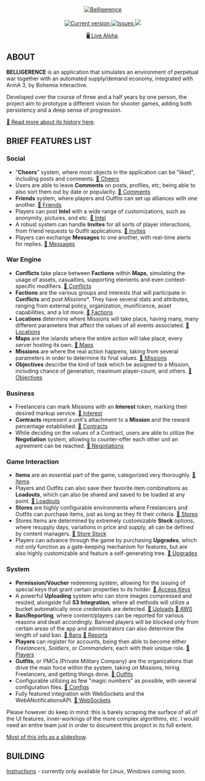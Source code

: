 <p align="center">
  <a href="https://github.com/Neefay/Belligerence">
   <img src="https://belligerence-test-1.s3.us-east-2.amazonaws.com/data/logo2.png" alt="Belligerence">
  </a>
   <br/><br/>
  <a href="https://github.com/Neefay/Belligerence/commits/master">
    <img src="https://img.shields.io/github/package-json/v/project-belligerence/Belligerence.svg" alt="Current version">
  </a>
  <a href="https://github.com/Neefay/Belligerence/issues">
    <img src="https://img.shields.io/github/issues/project-belligerence/Belligerence.svg" alt="Issues">
  </a>
  <img src="https://img.shields.io/github/license/project-belligerence/Belligerence.svg">  
</p>
<p align="center">
  <a href="https://belligerence.online">🖥 Live Alpha</a>.
</p>

## ABOUT

**BELLIGERENCE** is an application that simulates an environment of perpetual war together with an automated supply/demand economy, integrated with ArmA 3, by Bohemia Interactive.

Developed over the course of three and a half years by one person, the project aim to prototype a different vision for shooter games, adding both persistency and a deep sense of progression.

[📄 Read more about its history here](https://belligerence.online/about).

## BRIEF FEATURES LIST

### Social
* "**Cheers**" system, where most objects in the application can be "liked", including posts and comments. [📂 Cheers](https://github.com/Neefay/Belligerence/tree/master/modules/cheers)
* Users are able to leave **Comments** on posts, profiles, etc, being able to also sort them out by date or popularity. [📂 Comments](https://github.com/Neefay/Belligerence/tree/master/modules/comments)
* **Friends** system, where players and Outfits can set up alliances with one another. [📂 Friends](https://github.com/Neefay/Belligerence/tree/master/modules/friends)
* Players can post **Intel** with a wide range of customizations, such as anonymity, pictures, and etc. [📂 Intel](https://github.com/Neefay/Belligerence/tree/master/modules/intel)
* A robust system can handle **Invites** for all sorts of player interactions, from friend requests to Outfit applications. [📂 Invites](https://github.com/Neefay/Belligerence/tree/master/modules/Invites)
* Players can exchange **Messages** to one another, with real-time alerts for replies. [📂 Messages](https://github.com/Neefay/Belligerence/tree/master/modules/messages)

### War Engine
* **Conflicts** take place between **Factions** within **Maps**, simulating the usage of assets, casualties, supporting elements and even context-specific modifiers. [📂 Conflicts](https://github.com/Neefay/Belligerence/tree/master/modules/conflicts)
* **Factions** are the various groups and interests that will participate in **Conflicts** and post *Missions**. They have several stats and attributes, ranging from external policy, organization, munificence, asset capabilities, and a lot more. [📂 Factions](https://github.com/Neefay/Belligerence/tree/master/modules/Factions)
* **Locations** determine where Missions will take place, having many, many different parameters that affect the values of all events associated. [📂 Locations](https://github.com/Neefay/Belligerence/tree/master/modules/locations)
* **Maps** are the islands where the entire action will take place, every server hosting its own. [📂 Maps](https://github.com/Neefay/Belligerence/tree/master/modules/maps)
* **Missions** are where the real action happens, taking from several parameters in order to determine its final values. [📂 Missions](https://github.com/Neefay/Belligerence/tree/master/modules/missions)
* **Objectives** describe the kind of task which be assigned to a Mission, including chance of generation, maximum player-count, and others. [📂 Objectives](https://github.com/Neefay/Belligerence/tree/master/modules/objectives)

### Business
* Freelancers can mark Missions with an **Interest** token, marking their desired markup service. [📂 Interest](https://github.com/Neefay/Belligerence/tree/master/modules/interest)
* **Contracts** represent a unit's attachment to a **Mission** and the reward percentage established. [📂 Contracts](https://github.com/Neefay/Belligerence/tree/master/modules/contracts)
* While deciding on the values of a Contract, users are able to utilize the **Negotiation** system, allowing to counter-offer each other unil an agreement can be reached. [📂 Negotiations](https://github.com/Neefay/Belligerence/tree/master/modules/negotiations)

### Game Interaction
* **Items** are an essential part of the game, categorized very thoroughly. [📂 Items](https://github.com/Neefay/Belligerence/tree/master/modules/items)
* Players and Outfits can also save their favorite item combinations as **Loadouts**, which can also be shared and saved to be loaded at any point. [📂 Loadouts](https://github.com/Neefay/Belligerence/tree/master/modules/loadouts)
* **Stores** are highly configurable environments where Freelancers and Outfits can purchase items, just as long as they fit their criteria. [📂 Stores](https://github.com/Neefay/Belligerence/tree/master/modules/stores)
* Stores Items are determined by extremely customizable **Stock** options, where resupply days, variations in price and supply, all can be defined by content managers. [📂 Store Stock](https://github.com/Neefay/Belligerence/tree/master/modules/store_stock)
* Players can advance through the game by purchasing **Upgrades**, which not only function as a gate-keeping mechanism for features, but are also highly customizable and feature a self-generating tree. [📂 Upgrades](https://github.com/Neefay/Belligerence/tree/master/modules/upgrades)

### System
* **Permission/Voucher** redeeming system, allowing for the issuing of special keys that grant certain properties to its holder. [📂 Access Keys](https://github.com/Neefay/Belligerence/tree/master/modules/access_keys)
* A powerful **Uploading** system who can store images compressed and resized, alongside full **S3 Integration**, where all methods will utilize a bucket automatically once credentials are detected. [📂 Uploads](https://github.com/Neefay/Belligerence/tree/master/modules/uploads) [📂 AWS](https://github.com/Neefay/Belligerence/tree/master/modules/aws)
* **Ban/Reporting**, where content/players can be reported for various reasons and dealt accordingly. Banned players will be blocked only from certain areas of the app and administrators can also determine the length of said ban. [📂 Bans](https://github.com/Neefay/Belligerence/tree/master/modules/uploads) [📂 Reports](https://github.com/Neefay/Belligerence/tree/master/modules/uploads)
* **Players** can register for accounts, being then able to become either *Freelancers*, *Soldiers*, or *Commanders*, each with their unique role. [📂 Players](https://github.com/Neefay/Belligerence/tree/master/modules/players)
* **Outfits**, or PMCs (Private Military Company) are the organizations that drive the main force within the system, taking on Missions, hiring Freelancers, and getting things done. [📂 Outfits](https://github.com/Neefay/Belligerence/tree/master/modules/pmc)
* Configurable utilizing as few "magic numbers" as possible, with several configuration files. [📂 Configs](https://github.com/Neefay/Belligerence/tree/master/configs)
* Fully featured integration with WebSockets and the WebANotificationsAPI. [📂 WebSockets](https://github.com/Neefay/Belligerence/tree/master/configs/websocket.js)


Please however do keep in mind: this is barely scraping the surface of all of the UI features, inner-workings of the more complex algorithms, etc. I would need an entire team just in order to document this project in its full extent.

[Most of this info as a slideshow](https://docs.google.com/presentation/d/14h-Q_-ig93-mOFMJ6zKH9dUW2TLvml0L3TQ5CmcA8KE/edit?usp=sharing).

## BUILDING

[Instructions](https://github.com/Neefay/Belligerence/blob/master/BUILD.md) - currently only available for Linux, Windows coming soon.
